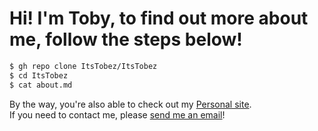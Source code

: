 <h1> Hi! I'm Toby, to find out more about me, follow the steps below!</h1>



```sh
$ gh repo clone ItsTobez/ItsTobez
$ cd ItsTobez
$ cat about.md
```

By the way, you're also able to check out my <a href="https://tobyb.xyz/">Personal site</a>.<br>
If you need to contact me, please <a href="mailto:toby@tobyb.xyz">send me an email</a>!
